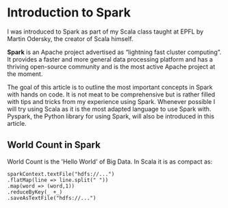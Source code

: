 # Introduction to Spark

I was introduced to Spark as part of my Scala class taught at EPFL by Martin Odersky, the creator of Scala himself. 

**Spark** is an Apache project advertised as “lightning fast cluster computing”. It provides a faster and more general data processing platform and has a thriving open-source community and is the most active Apache project at the moment.

The goal of this article is to outline the most important concepts in Spark with hands on code. It is not meat to be comprehensive but is rather filled with tips and tricks from my experience using Spark. 
Whenever possible I will try using Scala as it is the most adapted language to use Spark with. 
Pyspark, the Python library for using Spark, will also be introduced in this article.

## World Count in Spark

World Count is the 'Hello World' of Big Data. In Scala it is as compact as:

```
sparkContext.textFile("hdfs://...")
.flatMap(line => line.split(" ")) 
.map(word => (word,1))
.reduceByKey(_ +_) 
.saveAsTextFile("hdfs://...")
```

